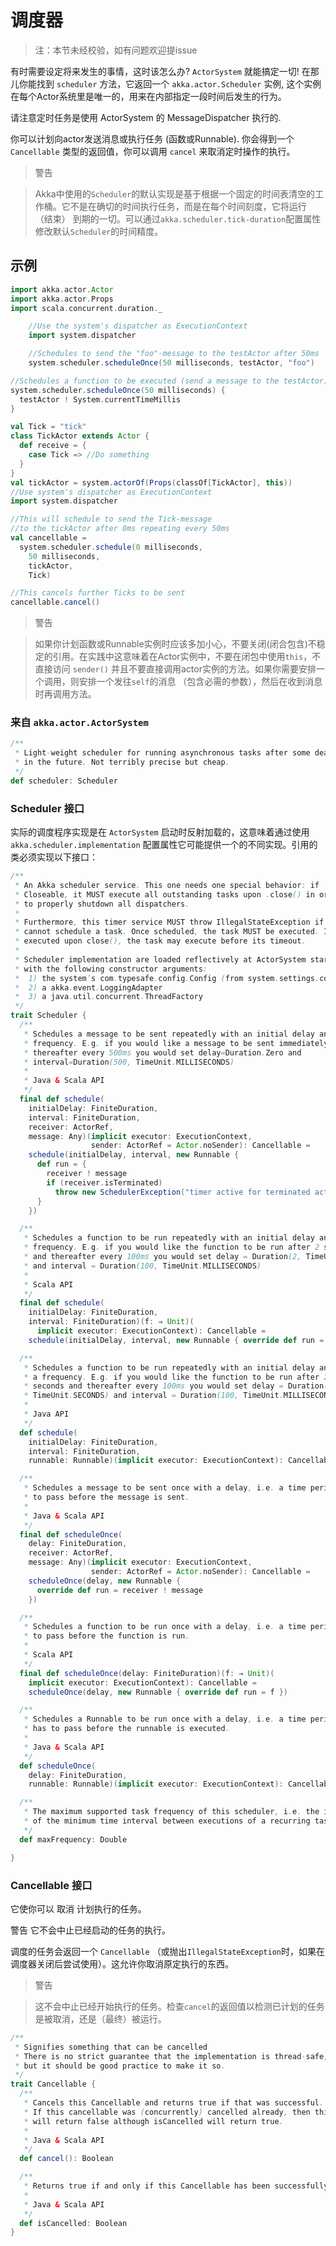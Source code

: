 # 调度器

> 注：本节未经校验，如有问题欢迎提issue

有时需要设定将来发生的事情，这时该怎么办? `ActorSystem` 就能搞定一切! 在那儿你能找到 `scheduler` 方法，它返回一个 `akka.actor.Scheduler` 实例, 这个实例在每个Actor系统里是唯一的，用来在内部指定一段时间后发生的行为。

请注意定时任务是使用 ActorSystem 的 MessageDispatcher 执行的.

你可以计划向actor发送消息或执行任务 (函数或Runnable). 你会得到一个 ``Cancellable`` 类型的返回值，你可以调用 `cancel` 来取消定时操作的执行。

> 警告

> Akka中使用的``Scheduler``的默认实现是基于根据一个固定的时间表清空的工作桶。它不是在确切的时间执行任务，而是在每个时间刻度，它将运行 （结束） 到期的一切。可以通过``akka.scheduler.tick-duration``配置属性修改默认``Scheduler``的时间精度。

## 示例

```scala
import akka.actor.Actor
import akka.actor.Props
import scala.concurrent.duration._

    //Use the system's dispatcher as ExecutionContext
    import system.dispatcher

    //Schedules to send the "foo"-message to the testActor after 50ms
    system.scheduler.scheduleOnce(50 milliseconds, testActor, "foo")
```

```scala
//Schedules a function to be executed (send a message to the testActor) after 50ms
system.scheduler.scheduleOnce(50 milliseconds) {
  testActor ! System.currentTimeMillis
}
```

```scala
val Tick = "tick"
class TickActor extends Actor {
  def receive = {
    case Tick => //Do something
  }
}
val tickActor = system.actorOf(Props(classOf[TickActor], this))
//Use system's dispatcher as ExecutionContext
import system.dispatcher

//This will schedule to send the Tick-message
//to the tickActor after 0ms repeating every 50ms
val cancellable =
  system.scheduler.schedule(0 milliseconds,
    50 milliseconds,
    tickActor,
    Tick)

//This cancels further Ticks to be sent
cancellable.cancel()
```

> 警告

> 如果你计划函数或Runnable实例时应该多加小心，不要关闭(闭合包含)不稳定的引用。在实践中这意味着在Actor实例中，不要在闭包中使用``this``，不直接访问 ``sender()`` 并且不要直接调用actor实例的方法。如果你需要安排一个调用，则安排一个发往``self``的消息 （包含必需的参数），然后在收到消息时再调用方法。

### 来自 ``akka.actor.ActorSystem``

```scala
/**
 * Light-weight scheduler for running asynchronous tasks after some deadline
 * in the future. Not terribly precise but cheap.
 */
def scheduler: Scheduler
```

### Scheduler 接口

实际的调度程序实现是在 `ActorSystem` 启动时反射加载的，这意味着通过使用 ``akka.scheduler.implementation`` 配置属性它可能提供一个的不同实现。引用的类必须实现以下接口：

```scala
/**
 * An Akka scheduler service. This one needs one special behavior: if
 * Closeable, it MUST execute all outstanding tasks upon .close() in order
 * to properly shutdown all dispatchers.
 *
 * Furthermore, this timer service MUST throw IllegalStateException if it
 * cannot schedule a task. Once scheduled, the task MUST be executed. If
 * executed upon close(), the task may execute before its timeout.
 *
 * Scheduler implementation are loaded reflectively at ActorSystem start-up
 * with the following constructor arguments:
 *  1) the system’s com.typesafe.config.Config (from system.settings.config)
 *  2) a akka.event.LoggingAdapter
 *  3) a java.util.concurrent.ThreadFactory
 */
trait Scheduler {
  /**
   * Schedules a message to be sent repeatedly with an initial delay and
   * frequency. E.g. if you would like a message to be sent immediately and
   * thereafter every 500ms you would set delay=Duration.Zero and
   * interval=Duration(500, TimeUnit.MILLISECONDS)
   *
   * Java & Scala API
   */
  final def schedule(
    initialDelay: FiniteDuration,
    interval: FiniteDuration,
    receiver: ActorRef,
    message: Any)(implicit executor: ExecutionContext,
                  sender: ActorRef = Actor.noSender): Cancellable =
    schedule(initialDelay, interval, new Runnable {
      def run = {
        receiver ! message
        if (receiver.isTerminated)
          throw new SchedulerException("timer active for terminated actor")
      }
    })

  /**
   * Schedules a function to be run repeatedly with an initial delay and a
   * frequency. E.g. if you would like the function to be run after 2 seconds
   * and thereafter every 100ms you would set delay = Duration(2, TimeUnit.SECONDS)
   * and interval = Duration(100, TimeUnit.MILLISECONDS)
   *
   * Scala API
   */
  final def schedule(
    initialDelay: FiniteDuration,
    interval: FiniteDuration)(f: ⇒ Unit)(
      implicit executor: ExecutionContext): Cancellable =
    schedule(initialDelay, interval, new Runnable { override def run = f })

  /**
   * Schedules a function to be run repeatedly with an initial delay and
   * a frequency. E.g. if you would like the function to be run after 2
   * seconds and thereafter every 100ms you would set delay = Duration(2,
   * TimeUnit.SECONDS) and interval = Duration(100, TimeUnit.MILLISECONDS)
   *
   * Java API
   */
  def schedule(
    initialDelay: FiniteDuration,
    interval: FiniteDuration,
    runnable: Runnable)(implicit executor: ExecutionContext): Cancellable

  /**
   * Schedules a message to be sent once with a delay, i.e. a time period that has
   * to pass before the message is sent.
   *
   * Java & Scala API
   */
  final def scheduleOnce(
    delay: FiniteDuration,
    receiver: ActorRef,
    message: Any)(implicit executor: ExecutionContext,
                  sender: ActorRef = Actor.noSender): Cancellable =
    scheduleOnce(delay, new Runnable {
      override def run = receiver ! message
    })

  /**
   * Schedules a function to be run once with a delay, i.e. a time period that has
   * to pass before the function is run.
   *
   * Scala API
   */
  final def scheduleOnce(delay: FiniteDuration)(f: ⇒ Unit)(
    implicit executor: ExecutionContext): Cancellable =
    scheduleOnce(delay, new Runnable { override def run = f })

  /**
   * Schedules a Runnable to be run once with a delay, i.e. a time period that
   * has to pass before the runnable is executed.
   *
   * Java & Scala API
   */
  def scheduleOnce(
    delay: FiniteDuration,
    runnable: Runnable)(implicit executor: ExecutionContext): Cancellable

  /**
   * The maximum supported task frequency of this scheduler, i.e. the inverse
   * of the minimum time interval between executions of a recurring task, in Hz.
   */
  def maxFrequency: Double

}
```

### Cancellable 接口
它使你可以 取消 计划执行的任务。

警告
它不会中止已经启动的任务的执行。

调度的任务会返回一个 `Cancellable` （或抛出`IllegalStateException`时，如果在调度器关闭后尝试使用）。这允许你取消原定执行的东西。

> 警告

> 这不会中止已经开始执行的任务。检查``cancel``的返回值以检测已计划的任务是被取消，还是（最终）被运行。

```scala
/**
 * Signifies something that can be cancelled
 * There is no strict guarantee that the implementation is thread-safe,
 * but it should be good practice to make it so.
 */
trait Cancellable {
  /**
   * Cancels this Cancellable and returns true if that was successful.
   * If this cancellable was (concurrently) cancelled already, then this method
   * will return false although isCancelled will return true.
   *
   * Java & Scala API
   */
  def cancel(): Boolean

  /**
   * Returns true if and only if this Cancellable has been successfully cancelled
   *
   * Java & Scala API
   */
  def isCancelled: Boolean
}
```


